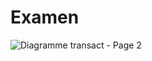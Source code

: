 # Examen
![Diagramme transact - Page 2](https://user-images.githubusercontent.com/116524378/204053138-0c44b05f-50d6-4ccd-ae48-e3217b79ba53.png)
